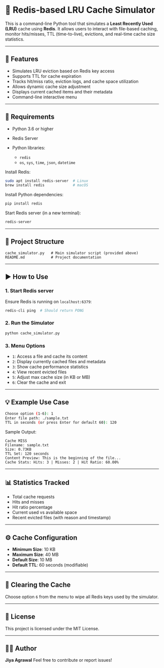 # 🧠 Redis-based LRU Cache Simulator

This is a command-line Python tool that simulates a **Least Recently Used (LRU)** cache using **Redis**. It allows users to interact with file-based caching, monitor hits/misses, TTL (time-to-live), evictions, and real-time cache size statistics.

---

## 🚀 Features

* Simulates LRU eviction based on Redis key access
* Supports TTL for cache expiration
* Tracks hit/miss ratio, eviction logs, and cache space utilization
* Allows dynamic cache size adjustment
* Displays current cached items and their metadata
* Command-line interactive menu

---

## 🧰 Requirements

* Python 3.6 or higher
* Redis Server
* Python libraries:

  * `redis`
  * `os`, `sys`, `time`, `json`, `datetime`

Install Redis:

```bash
sudo apt install redis-server  # Linux
brew install redis             # macOS
```

Install Python dependencies:

```bash
pip install redis
```

Start Redis server (in a new terminal):

```bash
redis-server
```

---

## 📂 Project Structure

```
cache_simulator.py   # Main simulator script (provided above)
README.md            # Project documentation
```

---

## ▶️ How to Use

### 1. Start Redis server

Ensure Redis is running on `localhost:6379`:

```bash
redis-cli ping  # Should return PONG
```

### 2. Run the Simulator

```bash
python cache_simulator.py
```

### 3. Menu Options

* `1`: Access a file and cache its content
* `2`: Display currently cached files and metadata
* `3`: Show cache performance statistics
* `4`: View recent evicted files
* `5`: Adjust max cache size (in KB or MB)
* `6`: Clear the cache and exit

---

## 💡 Example Use Case

```bash
Choose option (1-6): 1
Enter file path: ./sample.txt
TTL in seconds (or press Enter for default 60): 120
```

Sample Output:

```
Cache MISS
Filename: sample.txt
Size: 0.73KB
TTL Set: 120 seconds
Content Preview: This is the beginning of the file...
Cache Stats: Hits: 3 | Misses: 2 | Hit Ratio: 60.00%
```

---

## 📊 Statistics Tracked

* Total cache requests
* Hits and misses
* Hit ratio percentage
* Current used vs available space
* Recent evicted files (with reason and timestamp)

---

## ⚙️ Cache Configuration

* **Minimum Size**: 10 KB
* **Maximum Size**: 40 MB
* **Default Size**: 10 MB
* **Default TTL**: 60 seconds (modifiable)

---

## 🧼 Clearing the Cache

Choose option `6` from the menu to wipe all Redis keys used by the simulator.

---

## 📜 License

This project is licensed under the MIT License.

---

## 🙋‍♂️ Author

**Jiya Agrawal**
Feel free to contribute or report issues!

